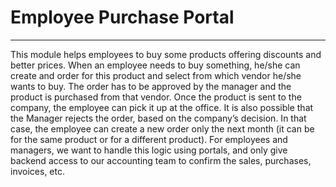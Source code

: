 # Employee Purchase Portal
------------------------------------------------------------------------------------------------------
This module helps employees to buy some products offering discounts and better prices. When an employee needs to buy something, he/she can create and order for this product and select from which vendor he/she wants to buy. The order has to be approved by the manager and the product is purchased from that vendor. Once the product is sent to the company, the employee can pick it up at the office. It is also possible that the Manager rejects the order, based on the company’s decision. In that case, the employee can create a new order only the next month (it can be for the same product or for a different product). For employees and managers, we want to handle this logic using portals, and only give backend access to our accounting team to confirm the sales, purchases, invoices, etc.
